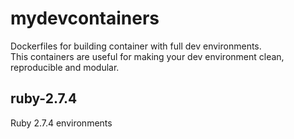 # mydevcontainers
Dockerfiles for building container with full dev environments.  
This containers are useful for making your dev environment clean,
reproducible and modular.

## ruby-2.7.4
Ruby 2.7.4 environments
